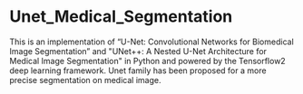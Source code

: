 # Unet_Medical_Segmentation
This is an implementation of “U-Net: Convolutional Networks for Biomedical Image Segmentation” and "UNet++: A Nested U-Net Architecture for Medical Image Segmentation" in Python and powered by the Tensorflow2 deep learning framework. Unet family  has been proposed for a more precise segmentation on medical image.
